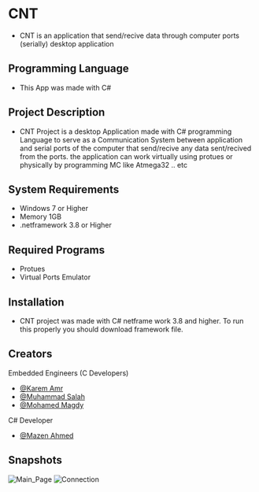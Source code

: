 # CNT
- CNT is an application that send/recive data through computer ports (serially) desktop application 

## Programming Language
- This App was made with C# 

## Project Description
- CNT Project is a desktop Application made with C# programming Language to serve as a Communication System between application and serial ports of the computer that send/recive any data sent/recived from the ports. the application can work virtually using protues or physically by programming MC like Atmega32 .. etc

## System Requirements
- Windows 7 or Higher
- Memory 1GB
- .netframework 3.8 or Higher
  
## Required Programs
- Protues 
- Virtual Ports Emulator

## Installation
- CNT project was made with C# netframe work 3.8 and higher. To run this properly you should download framework file.

## Creators
Embedded Engineers (C Developers)
- [@Karem Amr](https://www.github.com/silentmug)
- [@Muhammad Salah](https://www.github.com/MuhammadSalah-MS)
- [@Mohamed Magdy](https://www.github.com/mohamedmagdyali-lab)
  
C# Developer
- [@Mazen Ahmed](https://www.github.com/Mazen20021)
 
## Snapshots
![Main_Page](https://github.com/Mazen20021/Computer_InterFace/assets/131156076/ba9a0e79-94b2-47a5-9a63-fd9ca28cef90)
![Connection](https://github.com/Mazen20021/Computer_InterFace/assets/131156076/fd3759b9-2465-4cde-b94f-57028fb7a7fe)

